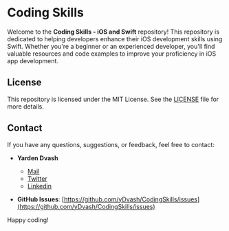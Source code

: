 
# Coding Skills

Welcome to the **Coding Skills - iOS and Swift** repository! 
This repository is dedicated to helping developers enhance their iOS development skills using Swift. 
Whether you're a beginner or an experienced developer, you'll find valuable resources and code examples to improve your proficiency in iOS app development.

## License

This repository is licensed under the MIT License. See the [LICENSE](LICENSE) file for more details.

## Contact

If you have any questions, suggestions, or feedback, feel free to contact:

- **Yarden Dvash**
    - [Mail](mailto:Yardeniko@gmail.com)
    - [Twitter](https://x.com/yarden_dvash)
    - [Linkedin](https://www.linkedin.com/in/ydvash/)
    
- **GitHub Issues**: [https://github.com/yDvash/CodingSkills/issues](https://github.com/yDvash/CodingSkills/issues)

Happy coding!
